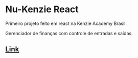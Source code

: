 # Nu-Kenzie React

Primeiro projeto feito em react na Kenzie Academy Brasil.

Gerenciador de finanças com controle de entradas e saídas.

## [Link](https://react-entrega-s1-nu-kenzie-raquel-ca-ndrade.vercel.app/)
